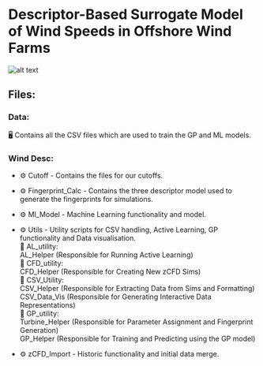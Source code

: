 # Descriptor-Based Surrogate Model of Wind Speeds in Offshore Wind Farms
![alt text](https://creazilla-store.fra1.digitaloceanspaces.com/cliparts/1631825/wind-turbine-clipart-xl.png)

## Files:
### Data:
🖥️ Contains all the CSV files which are used to train the GP and ML models.

### Wind Desc:
* ⚙️ Cutoff - Contains the files for our cutoffs.
  
* ⚙️ Fingerprint_Calc - Contains the three descriptor model used to generate the fingerprints for simulations.
  
* ⚙️ Ml_Model - Machine Learning functionality and model.
  
* ⚙️ Utils - Utility scripts for CSV handling, Active Learning, GP functionality and Data visualisation. \
    📜 AL_utility: \
  AL_Helper (Responsible for Running Active Learning) \
    📜 CFD_utility: \
  CFD_Helper (Responsible for Creating New zCFD Sims) \
    📜 CSV_Utility: \
  CSV_Helper (Responsible for Extracting Data from Sims and Formatting) \
  CSV_Data_Vis (Responsible for Generating Interactive Data Representations) \
    📜 GP_utility: \
  Turbine_Helper (Responsible for Parameter Assignment and Fingerprint Generation) \
  GP_Helper (Responsible for Training and Predicting using the GP model)

* ⚙️ zCFD_Import - Historic functionality and initial data merge.
